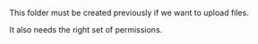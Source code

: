 

This folder must be created previously if we want to upload files.

It also needs the right set of permissions.
